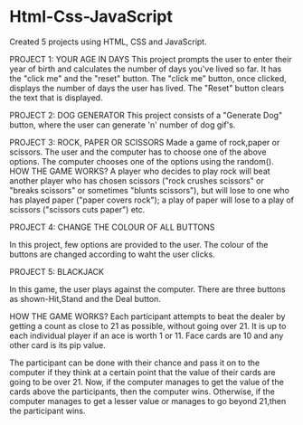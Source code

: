 # Html-Css-JavaScript
Created 5 projects using HTML, CSS and JavaScript. 

PROJECT 1: YOUR AGE IN DAYS
This project prompts the user to enter their year of birth and calculates the number of days you've lived so far. It has the "click me" and the "reset" button. The "click me" button, once clicked, displays the number of days the user has lived. The "Reset" button clears the text that is displayed.

PROJECT 2: DOG GENERATOR
This project consists of a "Generate Dog" button, where the user can generate 'n' number of dog gif's. 

PROJECT 3: ROCK, PAPER OR SCISSORS
Made a game of rock,paper or scissors. The user and the computer has to choose one of the above options. The computer chooses one of the options using the random().
HOW THE GAME WORKS?
A player who decides to play rock will beat another player who has chosen scissors ("rock crushes scissors" or "breaks scissors" or sometimes "blunts scissors"), but will lose to one who has played paper ("paper covers rock"); a play of paper will lose to a play of scissors ("scissors cuts paper") etc.

PROJECT 4: CHANGE THE COLOUR OF ALL BUTTONS

In this project, few options are provided to the user. The colour of the buttons are changed according to waht the user clicks. 

PROJECT 5: BLACKJACK 

In this game, the user plays against the computer. There are three buttons as shown-Hit,Stand and the Deal button.

HOW THE GAME WORKS?
Each participant attempts to beat the dealer by getting a count as close to 21 as possible, without going over 21. It is up to each individual player if an ace is worth 1 or 11. Face cards are 10 and any other card is its pip value.

The participant can be done with their chance and pass it on to the computer if they think at a certain point that the value of their cards are going to be over 21. Now, if the computer manages to get the value of the cards above the participants, then the computer wins. Otherwise, if the computer manages to get a lesser value or manages to go beyond 21,then the participant wins.




